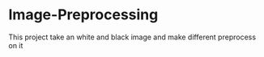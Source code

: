 # Image-Preprocessing
This project take an white and black image and make different preprocess on it
